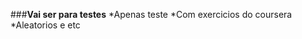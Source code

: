 ###**Vai ser para testes**
    *Apenas teste
    *Com exercicios do coursera
    *Aleatorios e etc
    
